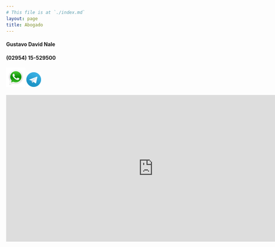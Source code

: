 ```yaml
---
# This file is at `./index.md`
layout: page
title: Abogado
---
```

#### Gustavo David Nale

#### (02954) 15-529500  


#### [![](/images/whatsapp.png)](https://wa.me/5492954529500/) [![](/images/telegram.png)](https://t.me/gustavo_ok/)

<div class="mapouter"><div class="gmap_canvas"><iframe width="800" height="400" id="gmap_canvas" src="https://maps.google.com/maps?q=gral%20pico%2074,%20santa%20rosa,%20la%20pampa&t=&z=17&ie=UTF8&iwloc=&output=embed" frameborder="0" scrolling="no" marginheight="0" marginwidth="0"></iframe><a href="https://fmovies-online.net"></a><br><style>.mapouter{position:relative;text-align:right;height:400px;width:800px;}</style><a href="https://www.embedgooglemap.net">get google map embed code</a><style>.gmap_canvas {overflow:hidden;background:none!important;height:400px;width:800px;}</style></div></div>
